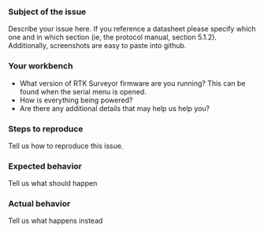 ### Subject of the issue
Describe your issue here. If you reference a datasheet please specify which one and in which section (ie, the protocol manual, section 5.1.2). Additionally, screenshots are easy to paste into github.

### Your workbench
* What version of RTK Surveyor firmware are you running? This can be found when the serial menu is opened.
* How is everything being powered?
* Are there any additional details that may help us help you?

### Steps to reproduce
Tell us how to reproduce this issue. 

### Expected behavior
Tell us what should happen

### Actual behavior
Tell us what happens instead